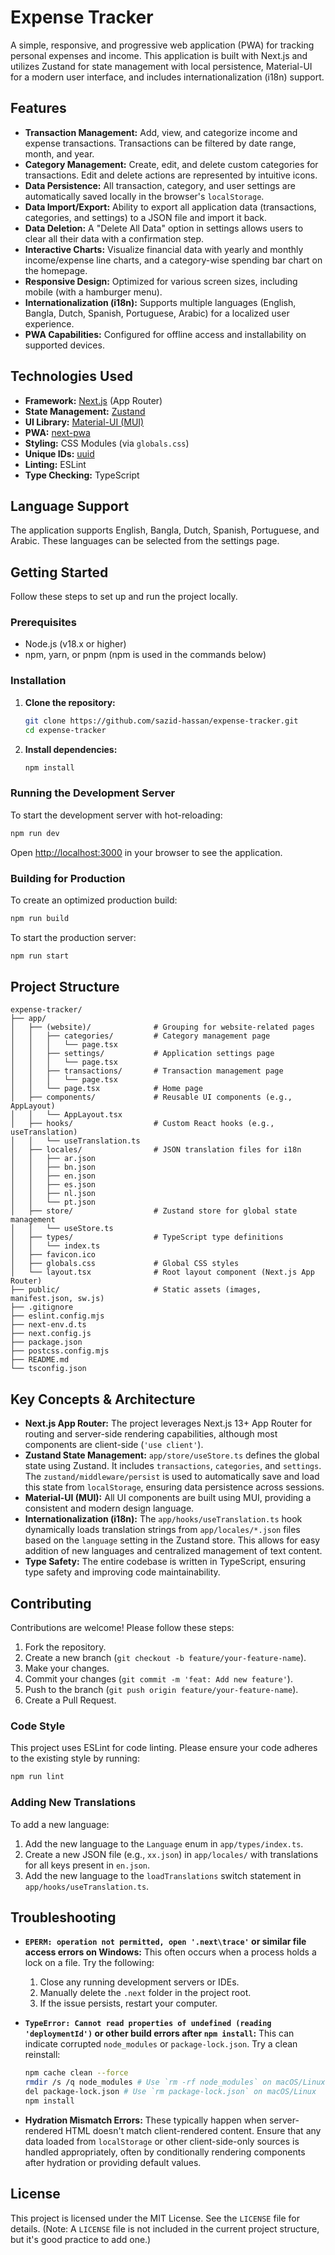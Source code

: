 # Expense Tracker

A simple, responsive, and progressive web application (PWA) for tracking personal expenses and income. This application is built with Next.js and utilizes Zustand for state management with local persistence, Material-UI for a modern user interface, and includes internationalization (i18n) support.

## Features

*   **Transaction Management:** Add, view, and categorize income and expense transactions. Transactions can be filtered by date range, month, and year.
*   **Category Management:** Create, edit, and delete custom categories for transactions. Edit and delete actions are represented by intuitive icons.
*   **Data Persistence:** All transaction, category, and user settings are automatically saved locally in the browser's `localStorage`.
*   **Data Import/Export:** Ability to export all application data (transactions, categories, and settings) to a JSON file and import it back.
*   **Data Deletion:** A "Delete All Data" option in settings allows users to clear all their data with a confirmation step.
*   **Interactive Charts:** Visualize financial data with yearly and monthly income/expense line charts, and a category-wise spending bar chart on the homepage.
*   **Responsive Design:** Optimized for various screen sizes, including mobile (with a hamburger menu).
*   **Internationalization (i18n):** Supports multiple languages (English, Bangla, Dutch, Spanish, Portuguese, Arabic) for a localized user experience.
*   **PWA Capabilities:** Configured for offline access and installability on supported devices.

## Technologies Used

*   **Framework:** [Next.js](https://nextjs.org/) (App Router)
*   **State Management:** [Zustand](https://zustand-bear.github.io/)
*   **UI Library:** [Material-UI (MUI)](https://mui.com/)
*   **PWA:** [next-pwa](https://www.npmjs.com/package/next-pwa)
*   **Styling:** CSS Modules (via `globals.css`)
*   **Unique IDs:** [uuid](https://www.npmjs.com/package/uuid)
*   **Linting:** ESLint
*   **Type Checking:** TypeScript

## Language Support

The application supports English, Bangla, Dutch, Spanish, Portuguese, and Arabic. These languages can be selected from the settings page.

## Getting Started

Follow these steps to set up and run the project locally.

### Prerequisites

*   Node.js (v18.x or higher)
*   npm, yarn, or pnpm (npm is used in the commands below)

### Installation

1.  **Clone the repository:**
    ```bash
    git clone https://github.com/sazid-hassan/expense-tracker.git
    cd expense-tracker
    ```

2.  **Install dependencies:**
    ```bash
    npm install
    ```

### Running the Development Server

To start the development server with hot-reloading:

```bash
npm run dev
```

Open [http://localhost:3000](http://localhost:3000) in your browser to see the application.

### Building for Production

To create an optimized production build:

```bash
npm run build
```

To start the production server:

```bash
npm run start
```

## Project Structure

```
expense-tracker/
├── app/
│   ├── (website)/              # Grouping for website-related pages
│   │   ├── categories/         # Category management page
│   │   │   └── page.tsx
│   │   ├── settings/           # Application settings page
│   │   │   └── page.tsx
│   │   ├── transactions/       # Transaction management page
│   │   │   └── page.tsx
│   │   └── page.tsx            # Home page
│   ├── components/             # Reusable UI components (e.g., AppLayout)
│   │   └── AppLayout.tsx
│   ├── hooks/                  # Custom React hooks (e.g., useTranslation)
│   │   └── useTranslation.ts
│   ├── locales/                # JSON translation files for i18n
│   │   ├── ar.json
│   │   ├── bn.json
│   │   ├── en.json
│   │   ├── es.json
│   │   ├── nl.json
│   │   └── pt.json
│   ├── store/                  # Zustand store for global state management
│   │   └── useStore.ts
│   ├── types/                  # TypeScript type definitions
│   │   └── index.ts
│   ├── favicon.ico
│   ├── globals.css             # Global CSS styles
│   └── layout.tsx              # Root layout component (Next.js App Router)
├── public/                     # Static assets (images, manifest.json, sw.js)
├── .gitignore
├── eslint.config.mjs
├── next-env.d.ts
├── next.config.js
├── package.json
├── postcss.config.mjs
├── README.md
└── tsconfig.json
```

## Key Concepts & Architecture

*   **Next.js App Router:** The project leverages Next.js 13+ App Router for routing and server-side rendering capabilities, although most components are client-side (`'use client'`).
*   **Zustand State Management:** `app/store/useStore.ts` defines the global state using Zustand. It includes `transactions`, `categories`, and `settings`. The `zustand/middleware/persist` is used to automatically save and load this state from `localStorage`, ensuring data persistence across sessions.
*   **Material-UI (MUI):** All UI components are built using MUI, providing a consistent and modern design language.
*   **Internationalization (i18n):** The `app/hooks/useTranslation.ts` hook dynamically loads translation strings from `app/locales/*.json` files based on the `language` setting in the Zustand store. This allows for easy addition of new languages and centralized management of text content.
*   **Type Safety:** The entire codebase is written in TypeScript, ensuring type safety and improving code maintainability.

## Contributing

Contributions are welcome! Please follow these steps:

1.  Fork the repository.
2.  Create a new branch (`git checkout -b feature/your-feature-name`).
3.  Make your changes.
4.  Commit your changes (`git commit -m 'feat: Add new feature'`).
5.  Push to the branch (`git push origin feature/your-feature-name`).
6.  Create a Pull Request.

### Code Style

This project uses ESLint for code linting. Please ensure your code adheres to the existing style by running:

```bash
npm run lint
```

### Adding New Translations

To add a new language:

1.  Add the new language to the `Language` enum in `app/types/index.ts`.
2.  Create a new JSON file (e.g., `xx.json`) in `app/locales/` with translations for all keys present in `en.json`.
3.  Add the new language to the `loadTranslations` switch statement in `app/hooks/useTranslation.ts`.

## Troubleshooting

*   **`EPERM: operation not permitted, open '.next\trace'` or similar file access errors on Windows:**
    This often occurs when a process holds a lock on a file. Try the following:
    1.  Close any running development servers or IDEs.
    2.  Manually delete the `.next` folder in the project root.
    3.  If the issue persists, restart your computer.

*   **`TypeError: Cannot read properties of undefined (reading 'deploymentId')` or other build errors after `npm install`:**
    This can indicate corrupted `node_modules` or `package-lock.json`. Try a clean reinstall:
    ```bash
    npm cache clean --force
    rmdir /s /q node_modules # Use `rm -rf node_modules` on macOS/Linux
    del package-lock.json # Use `rm package-lock.json` on macOS/Linux
    npm install
    ```

*   **Hydration Mismatch Errors:**
    These typically happen when server-rendered HTML doesn't match client-rendered content. Ensure that any data loaded from `localStorage` or other client-side-only sources is handled appropriately, often by conditionally rendering components after hydration or providing default values.

## License

This project is licensed under the MIT License. See the `LICENSE` file for details. (Note: A `LICENSE` file is not included in the current project structure, but it's good practice to add one.)
